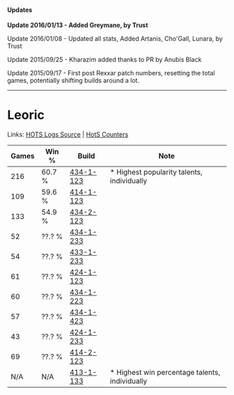 #### Updates
**Update 2016/01/13 - Added Greymane, by Trust**

Update 2016/01/08 - Updated all stats, Added Artanis, Cho'Gall, Lunara, by Trust

Update 2015/09/25 - Kharazim added thanks to PR by Anubis Black

Update 2015/09/17 - First post Rexxar patch numbers, resetting the total games, potentially shifting builds around a lot.

***

# Leoric

Links: [HOTS Logs Source](https://www.hotslogs.com/Sitewide/HeroDetails?Hero=Leoric) | [HotS Counters](http://hotscounters.com/#/hero/Leoric)

Games  | Win %  | Build     | Note
-----  | -----  | -----     | ----
216    | 60.7 % | [434-1-123](http://www.heroesfire.com/hots/talent-calculator/leoric#sjG3) | * Highest popularity talents, individually
109    | 59.6 % | [414-1-123](http://www.heroesfire.com/hots/talent-calculator/leoric#ryR3) | 
133    | 54.9 % | [434-2-123](http://www.heroesfire.com/hots/talent-calculator/leoric#sjVh) | 
52     | ??.? % | [434-1-233](http://www.heroesfire.com/hots/talent-calculator/leoric#sjHn) | 
54     | ??.? % | [433-1-233](http://www.heroesfire.com/hots/talent-calculator/leoric#sgrX) | 
61     | ??.? % | [424-1-123](http://www.heroesfire.com/hots/talent-calculator/leoric#sKrZ) | 
60     | ??.? % | [434-1-223](http://www.heroesfire.com/hots/talent-calculator/leoric#sjHd) | 
57     | ??.? % | [434-1-423](http://www.heroesfire.com/hots/talent-calculator/leoric#sjKl) | 
43     | ??.? % | [424-1-233](http://www.heroesfire.com/hots/talent-calculator/leoric#sKtH) | 
69     | ??.? % | [414-2-123](http://www.heroesfire.com/hots/talent-calculator/leoric#rygh) | 
N/A    | N/A    | [413-1-133](http://www.heroesfire.com/hots/talent-calculator/leoric#rv-z) | * Highest win percentage talents, individually
